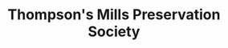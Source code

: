 ---
layout: repo
title: "Thompson's Mills Preservation Society"
id: 25827
permalink: repos/25827/
---